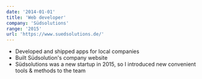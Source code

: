 ```yaml
---
date: '2014-01-01'
title: 'Web developer'
company: 'Südsolutions'
range: '2015'
url: 'https://www.suedsolutions.de/'
---
```


- Developed and shipped apps for local companies
- Built Südsolution's company website
- Südsolutions was a new startup in 2015, so I introduced new convenient tools & methods to the team
